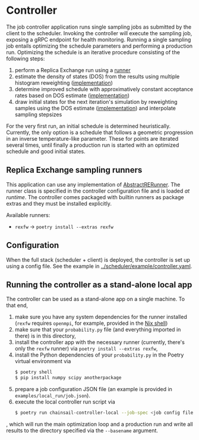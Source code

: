 # Controller

The job controller application runs single sampling jobs as submitted by the client to the scheduler. Invoking the controller
will execute the sampling job, exposing a gRPC endpoint for health monitoring. 
Running a single sampling job entails optimizing the schedule parameters and performing a production run.
Optimizing the schedule is an iterative procedure consisting of the following steps:
1. perform a Replica Exchange run using a [runner](/lib/runners/)
2. estimate the density of states (DOS) from the results using multiple histogram reweighting ([implementation](../../lib/schedule_estimation/chainsail/schedule_estimation/dos_estimators.py))
3. determine improved schedule with approximatively constant acceptance rates based on DOS estimate ([implementation](../../lib/schedule_estimation/chainsail/schedule_estimation/schedule_optimizers.py))
4. draw initial states for the next iteration's simulation by reweighting samples using the DOS estimate ([implementation](./chainsail/controller/initial_setup.py)) and interpolate sampling stepsizes

For the very first run, an initial schedule is determined heuristically. Currently, the only option is a schedule that follows a geometric progression in an inverse temperature-like parameter.
These for points are iterated several times, until finally a production run is started with an optimized schedule and good initial states.

## Replica Exchange sampling runners

This application can use any implementation of [AbstractRERunner](/lib/runners/).
The runner class is specified in the controller configuration file and is loaded *at runtime*.
The controller comes packaged with builtin runners as package extras and they must be installed explicitly. 

Available runners:

* `rexfw` -> `poetry install --extras rexfw`

## Configuration

When the full stack (scheduler + client) is deployed, the controller is set up using a config file.
See the example in [../scheduler/example/controller.yaml](../scheduler/example/controller.yaml).

## Running the controller as a stand-alone local app
The controller can be used as a stand-alone app on a single machine. To that end,
1. make sure you have any system dependencies for the runner installed (`rexfw` requires `openmpi`, for example, provided in the [Nix shell](../../shell.nix))
2. make sure that your `probability.py` file (and everything imported in there) is in this directory,
3. install the controller app with the necessary runner (currently, there's only the `rexfw` runner) via `poetry install --extras rexfw`,
4. install the Python dependencies of your `probability.py` in the Poetry virtual environment via
   ```bash
   $ poetry shell
   $ pip install numpy scipy anotherpackage
   ```
5. prepare a job configuration JSON file (an example is provided in `examples/local_run/job.json`).
6. execute the local controller run script via
   ```bash
   $ poetry run chainsail-controller-local --job-spec <job config file> --basename <some file system path>
   ```

, which will run the main optimization loop and a production run and write all results to the directory specified via the `--basename` argument.
